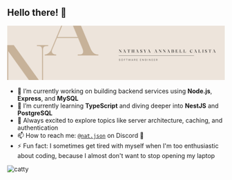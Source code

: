 ## Hello there! 👋

![nathasya](img/github%20pict-1.png)

<!--
**nathasyaAnnabell/nathasyaAnnabell** is a ✨ _special_ ✨ repository because its `README.md` (this file) appears on your GitHub profile.

Here are some ideas to get you started:

- 🔭 I’m currently working on ...
- 🌱 I’m currently learning ...
- 👯 I’m looking to collaborate on ...
- 🤔 I’m looking for help with ...
- 💬 Ask me about ...
- 📫 How to reach me: ...
- 😄 Pronouns: ...
- ⚡ Fun fact: ...
-->

- 🔭 I’m currently working on building backend services using **Node.js**, **Express**, and **MySQL**
- 🌱 I’m currently learning **TypeScript** and diving deeper into **NestJS** and **PostgreSQL**
- 🧠 Always excited to explore topics like server architecture, caching, and authentication
- 📫 How to reach me: [`@nat.json`](https://discord.com/users/1143553277007503412) on Discord 💬
- ⚡ Fun fact: I sometimes get tired with myself when I'm too enthusiastic about coding, because I almost don't want to stop opening my laptop

![catty](https://media4.giphy.com/media/v1.Y2lkPTc5MGI3NjExajZmY3Q5dGJkeGs4MDl3Z2pzZTRpamtxYjRjeHluZmVhM2p1bDgxaSZlcD12MV9pbnRlcm5hbF9naWZfYnlfaWQmY3Q9Zw/LHZyixOnHwDDy/giphy.gif)
